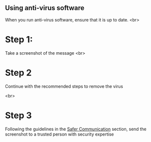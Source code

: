 
## Using anti-virus software

When you run anti-virus software, ensure that it is up to date.
&lt;br&gt;
# Step 1:
Take a screenshot of the message
&lt;br&gt;
# Step 2
Continue with the recommended steps to remove the virus

&lt;br&gt;
# Step 3
Following the guidelines in the [Safer Communication](topics/understand-4-digisec/4-secure-communications/1-intro.md) section, send the screenshot to a trusted person with security expertise
